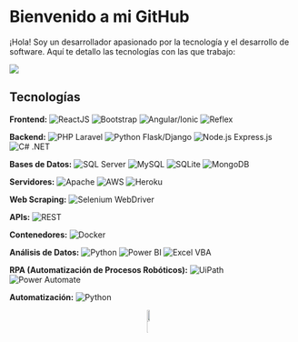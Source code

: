# Bienvenido a mi GitHub

¡Hola! Soy un desarrollador apasionado por la tecnología y el desarrollo de software. Aquí te detallo las tecnologías con las que trabajo:

<!--horizontal divider(gradiant)-->
<img src="https://user-images.githubusercontent.com/73097560/115834477-dbab4500-a447-11eb-908a-139a6edaec5c.gif">

## Tecnologías

**Frontend:** <img src="https://img.shields.io/badge/React-61DAFB?style=flat-square&logo=react&logoColor=white" alt="ReactJS"> <img src="https://img.shields.io/badge/Bootstrap-563D7C?style=flat-square&logo=bootstrap&logoColor=white" alt="Bootstrap"> <img src="https://img.shields.io/badge/Angular-DD0031?style=flat-square&logo=angular&logoColor=white" alt="Angular/Ionic"> <img src="https://img.shields.io/badge/Reflex-000000?style=flat-square&logo=reflex&logoColor=white" alt="Reflex">

**Backend:** <img src="https://img.shields.io/badge/Laravel-FF2D20?style=flat-square&logo=laravel&logoColor=white" alt="PHP Laravel"> <img src="https://img.shields.io/badge/Python-3776AB?style=flat-square&logo=python&logoColor=white" alt="Python Flask/Django"> <img src="https://img.shields.io/badge/Node.js-339933?style=flat-square&logo=node.js&logoColor=white" alt="Node.js Express.js"> <img src="https://img.shields.io/badge/.NET-512BD4?style=flat-square&logo=.net&logoColor=white" alt="C# .NET">

**Bases de Datos:** <img src="https://img.shields.io/badge/SQL_Server-CC2927?style=flat-square&logo=microsoft-sql-server&logoColor=white" alt="SQL Server"> <img src="https://img.shields.io/badge/MySQL-4479A1?style=flat-square&logo=mysql&logoColor=white" alt="MySQL"> <img src="https://img.shields.io/badge/SQLite-003B57?style=flat-square&logo=sqlite&logoColor=white" alt="SQLite"> <img src="https://img.shields.io/badge/MongoDB-47A248?style=flat-square&logo=mongodb&logoColor=white" alt="MongoDB">

**Servidores:** <img src="https://img.shields.io/badge/Apache-D22128?style=flat-square&logo=apache&logoColor=white" alt="Apache"> <img src="https://img.shields.io/badge/AWS-232F3E?style=flat-square&logo=amazon-aws&logoColor=white" alt="AWS"> <img src="https://img.shields.io/badge/Heroku-430098?style=flat-square&logo=heroku&logoColor=white" alt="Heroku">

**Web Scraping:** <img src="https://img.shields.io/badge/Selenium-43B02A?style=flat-square&logo=selenium&logoColor=white" alt="Selenium WebDriver">

**APIs:** <img src="https://img.shields.io/badge/REST-02569B?style=flat-square&logo=rest&logoColor=white" alt="REST">

**Contenedores:** <img src="https://img.shields.io/badge/Docker-2496ED?style=flat-square&logo=docker&logoColor=white" alt="Docker">

**Análisis de Datos:** <img src="https://img.shields.io/badge/Python-3776AB?style=flat-square&logo=python&logoColor=white" alt="Python"> <img src="https://img.shields.io/badge/Power_BI-F2C811?style=flat-square&logo=power-bi&logoColor=white" alt="Power BI"> <img src="https://img.shields.io/badge/Excel_VBA-217346?style=flat-square&logo=microsoft-excel&logoColor=white" alt="Excel VBA">

**RPA (Automatización de Procesos Robóticos):** <img src="https://img.shields.io/badge/UiPath-0066FF?style=flat-square&logo=uipath&logoColor=white" alt="UiPath"> <img src="https://img.shields.io/badge/Power_Automate-0066FF?style=flat-square&logo=power-automate&logoColor=white" alt="Power Automate">

**Automatización:** <img src="https://img.shields.io/badge/Python-3776AB?style=flat-square&logo=python&logoColor=white" alt="Python">


<!-- STATS Y LENGUAJES MAS USADOS -->
<div style="display:grid;align-items:center;justify-content:center">
  <img style="height:100%;width:49%;max-width: 100%" src="https://github-readme-stats.vercel.app/api?username=joseswa&theme=gotham&count_private=true&show_icons=true&include_all_commits=true"/>
  <img style="height:100%;width:49%;max-width: 10%" src="https://github-readme-stats.vercel.app/api/top-langs/?username=joseswa&layout=compact&theme=gotham&langs_count=8"/>
</div>
